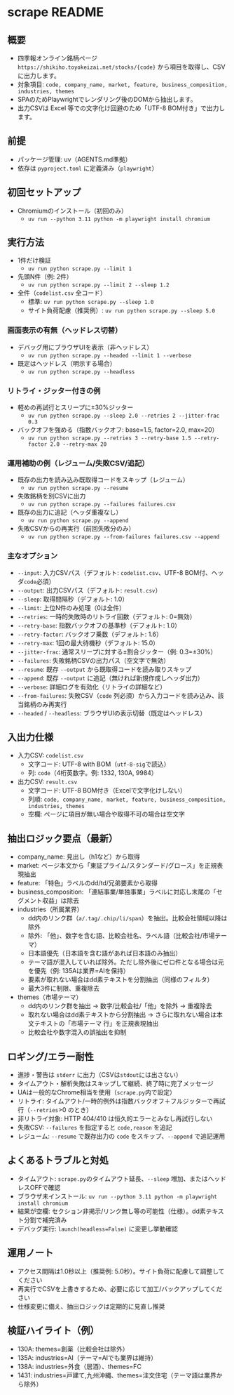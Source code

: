 # scrape README

## 概要
- 四季報オンライン銘柄ページ `https://shikiho.toyokeizai.net/stocks/{code}` から項目を取得し、CSVに出力します。
- 対象項目: `code, company_name, market, feature, business_composition, industries, themes`
- SPAのためPlaywrightでレンダリング後のDOMから抽出します。
- 出力CSVは Excel 等での文字化け回避のため「UTF-8 BOM付き」で出力します。

## 前提
- パッケージ管理: uv（AGENTS.md準拠）
- 依存は `pyproject.toml` に定義済み（`playwright`）

## 初回セットアップ
- Chromiumのインストール（初回のみ）
  - `uv run --python 3.11 python -m playwright install chromium`

## 実行方法
- 1件だけ検証
  - `uv run python scrape.py --limit 1`
- 先頭N件（例: 2件）
  - `uv run python scrape.py --limit 2 --sleep 1.2`
- 全件（`codelist.csv` 全コード）
  - 標準: `uv run python scrape.py --sleep 1.0`
  - サイト負荷配慮（推奨例）: `uv run python scrape.py --sleep 5.0`

### 画面表示の有無（ヘッドレス切替）
- デバッグ用にブラウザUIを表示（非ヘッドレス）
  - `uv run python scrape.py --headed --limit 1 --verbose`
- 既定はヘッドレス（明示する場合）
  - `uv run python scrape.py --headless`

### リトライ・ジッター付きの例
- 軽めの再試行とスリープに±30%ジッター
  - `uv run python scrape.py --sleep 2.0 --retries 2 --jitter-frac 0.3`
- バックオフを強める（指数バックオフ: base=1.5, factor=2.0, max=20）
  - `uv run python scrape.py --retries 3 --retry-base 1.5 --retry-factor 2.0 --retry-max 20`

### 運用補助の例（レジューム/失敗CSV/追記）
- 既存の出力を読み込み既取得コードをスキップ（レジューム）
  - `uv run python scrape.py --resume`
- 失敗銘柄を別CSVに出力
  - `uv run python scrape.py --failures failures.csv`
- 既存の出力に追記（ヘッダ重複なし）
  - `uv run python scrape.py --append`
- 失敗CSVからの再実行（前回失敗分のみ）
  - `uv run python scrape.py --from-failures failures.csv --append`

### 主なオプション
- `--input`: 入力CSVパス（デフォルト: `codelist.csv`、UTF-8 BOM付、ヘッダ`code`必須）
- `--output`: 出力CSVパス（デフォルト: `result.csv`）
- `--sleep`: 取得間隔秒（デフォルト: 1.0）
- `--limit`: 上位N件のみ処理（0は全件）
- `--retries`: 一時的失敗時のリトライ回数（デフォルト: 0=無効）
- `--retry-base`: 指数バックオフの基準秒（デフォルト: 1.0）
- `--retry-factor`: バックオフ乗数（デフォルト: 1.6）
- `--retry-max`: 1回の最大待機秒（デフォルト: 15.0）
- `--jitter-frac`: 通常スリープに対する±割合ジッター（例: 0.3=±30%）
- `--failures`: 失敗銘柄CSVの出力パス（空文字で無効）
- `--resume`: 既存 `--output` から既取得コードを読み取りスキップ
- `--append`: 既存 `--output` に追記（無ければ新規作成しヘッダ出力）
- `--verbose`: 詳細ログを有効化（リトライの詳細など）
- `--from-failures`: 失敗CSV（`code` 列必須）から入力コードを読み込み、該当銘柄のみ再実行
- `--headed` / `--headless`: ブラウザUIの表示切替（既定はヘッドレス）

## 入出力仕様
- 入力CSV: `codelist.csv`
  - 文字コード: UTF-8 with BOM（`utf-8-sig`で読込）
  - 列: `code`（4桁英数字。例: 1332, 130A, 9984）
- 出力CSV: `result.csv`
  - 文字コード: UTF-8 BOM付き（Excelで文字化けしない）
  - 列順: `code, company_name, market, feature, business_composition, industries, themes`
  - 空欄: ページに項目が無い場合や取得不可の場合は空文字

## 抽出ロジック要点（最新）
- company_name: 見出し（h1など）から取得
- market: ページ本文から「東証プライム/スタンダード/グロース」を正規表現抽出
- feature: 「特色」ラベルのdd/td/兄弟要素から取得
- business_composition: 「連結事業/単独事業」ラベルに対応し末尾の「セグメント収益」は除去
- industries（所属業界）
  - dd内のリンク群（`a/.tag/.chip/li/span`）を抽出。比較会社領域以降は除外
  - 除外: 「他」、数字を含む語、比較会社名、ラベル語（比較会社/市場テーマ）
  - 日本語優先（日本語を含む語があれば日本語のみ抽出）
  - テーマ語が混入していれば除外。ただし除外後にゼロ件となる場合は元を優先（例: 135Aは業界=AIを保持）
  - 要素が取れない場合はdd素テキストを分割抽出（同様のフィルタ）
  - 最大3件に制限、重複除去
- themes（市場テーマ）
  - dd内のリンク群を抽出 → 数字/比較会社/「他」を除外 → 重複除去
  - 取れない場合はdd素テキストから分割抽出 → さらに取れない場合は本文テキストの「市場テーマ 行」を正規表現抽出
  - 比較会社や数字混入の誤抽出を抑制

## ロギング/エラー耐性
- 進捗・警告は `stderr` に出力（CSVは`stdout`には出さない）
- タイムアウト・解析失敗はスキップして継続、終了時に完了メッセージ
- UAは一般的なChrome相当を使用（`scrape.py`内で設定）
- リトライ: タイムアウト/一時的例外は指数バックオフ＋フルジッターで再試行（`--retries`>0 のとき）
- 非リトライ対象: HTTP 404/410 は恒久的エラーとみなし再試行しない
- 失敗CSV: `--failures` を指定すると `code,reason` を追記
- レジューム: `--resume` で既存出力の `code` をスキップ、`--append` で追記運用

## よくあるトラブルと対処
- タイムアウト: `scrape.py`のタイムアウト延長、`--sleep` 増加、またはヘッドレスOFFで確認
- ブラウザ未インストール: `uv run --python 3.11 python -m playwright install chromium`
- 結果が空欄: セクション非掲示/リンク無し等の可能性（仕様）。dd素テキスト分割で補完済み
- デバッグ実行: `launch(headless=False)` に変更し挙動確認

## 運用ノート
- アクセス間隔は1.0秒以上（推奨例: 5.0秒）。サイト負荷に配慮して調整してください
- 再実行でCSVを上書きするため、必要に応じて加工/バックアップしてください
- 仕様変更に備え、抽出ロジックは定期的に見直し推奨

## 検証ハイライト（例）
- 130A: themes=創薬（比較会社は除外）
- 135A: industries=AI（テーマ=AIでも業界は維持）
- 138A: industries=外食（居酒）、themes=FC
- 1431: industries=戸建て,九州沖縄、themes=注文住宅（テーマ語は業界から除外）
